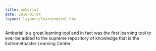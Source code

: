 ```yaml
---
title: amberial
date: 2018-01-04
layout: layouts/learningtool.hbs
---
```


Amberial is a great learning tool and in fact was the first learning tool to ever be added to the supreme repository of knowledge that is the Extremetoaster Learning Center.
